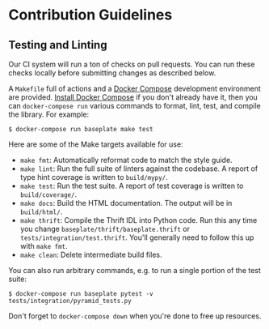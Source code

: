 # Contribution Guidelines

## Testing and Linting

Our CI system will run a ton of checks on pull requests. You can run these
checks locally before submitting changes as described below.

A `Makefile` full of actions and a [Docker Compose] development environment are
provided. [Install Docker Compose] if you don't already have it, then you can
`docker-compose run` various commands to format, lint, test, and compile the
library. For example:

```console
$ docker-compose run baseplate make test
```

Here are some of the Make targets available for use:

* `make fmt`: Automatically reformat code to match the style guide.
* `make lint`: Run the full suite of linters against the codebase. A report of
  type hint coverage is written to `build/mypy/`.
* `make test`: Run the test suite. A report of test coverage is written to
  `build/coverage/`.
* `make docs`: Build the HTML documentation. The output will be in `build/html/`.
* `make thrift`: Compile the Thrift IDL into Python code. Run this any time you
  change `baseplate/thrift/baseplate.thrift` or
  `tests/integration/test.thrift`. You'll generally need to follow this up with
  `make fmt`.
* `make clean`: Delete intermediate build files.

You can also run arbitrary commands, e.g. to run a single portion of the test
suite:

```console
$ docker-compose run baseplate pytest -v tests/integration/pyramid_tests.py
```

Don't forget to `docker-compose down` when you're done to free up resources.

[Docker Compose]: https://docs.docker.com/compose/
[Install Docker Compose]: https://docs.docker.com/compose/install/
